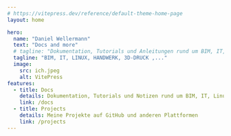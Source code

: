 ```yaml
---
# https://vitepress.dev/reference/default-theme-home-page
layout: home

hero:
  name: "Daniel Wellermann"
  text: "Docs and more"
  # tagline: "Dokumentation, Tutorials und Anleitungen rund um BIM, IT, Linux, Programmierung, Handwerk und 3D-Druck"
  tagline: "BIM, IT, LINUX, HANDWERK, 3D-DRUCK ,..."
  image:
    src: ich.jpeg
    alt: VitePress
features:
  - title: Docs
    details: Dokumentation, Tutorials und Notizen rund um BIM, IT, Linux, Programmierung, Handwerk und 3D-Druck
    link: /docs
  - title: Projects
    details: Meine Projekte auf GitHub und anderen Plattformen
    link: /projects
---
```

